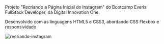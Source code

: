 Projeto "Recriando a Página Inicial do Instagram" do Bootcamp Everis FullStack Developer, da Digital Innovation One. 

Desenvolvido com as linguagens HTML5 e CSS3, abordando CSS Flexbox e responsividade


![recriando-instagram](https://user-images.githubusercontent.com/73860240/100267102-a26eb780-2f31-11eb-93d0-5566f232879d.png)

